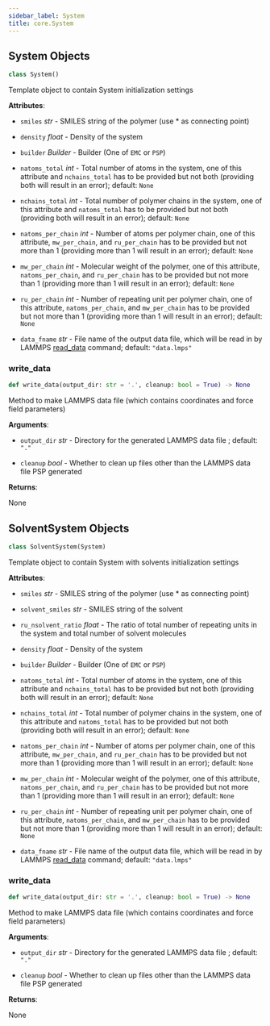 ```yaml
---
sidebar_label: System
title: core.System
---
```


## System Objects

```python
class System()
```

Template object to contain System initialization settings

**Attributes**:

- `smiles` _str_ - SMILES string of the polymer (use * as connecting point)
  
- `density` _float_ - Density of the system
  
- `builder` _Builder_ - Builder (One of `EMC` or `PSP`)
  
- `natoms_total` _int_ - Total number of atoms in the system, one of
  this attribute and `nchains_total` has to be
  provided but not both (providing both will result
  in an error); default: `None`
  
- `nchains_total` _int_ - Total number of polymer chains in the system, one
  of this attribute and `natoms_total` has to be
  provided but not both (providing both will result
  in an error); default: `None`
  
- `natoms_per_chain` _int_ - Number of atoms per polymer chain, one of this
  attribute, `mw_per_chain`, and `ru_per_chain`
  has to be provided but not more than 1
  (providing more than 1 will result in an
  error); default: `None`
  
- `mw_per_chain` _int_ - Molecular weight of the polymer, one of this
  attribute, `natoms_per_chain`, and `ru_per_chain`
  has to be provided but not more than 1
  (providing more than 1 will result in an
  error); default: `None`
  
- `ru_per_chain` _int_ - Number of repeating unit per polymer chain, one of
  this attribute, `natoms_per_chain`, and
  `mw_per_chain` has to be provided but not more
  than 1 (providing more than 1 will result in an
  error); default: `None`
  
- `data_fname` _str_ - File name of the output data file, which will be
  read in by LAMMPS
  [read_data](https://docs.lammps.org/read_data.html)
  command; default: `"data.lmps"`

### write\_data

```python
def write_data(output_dir: str = '.', cleanup: bool = True) -> None
```

Method to make LAMMPS data file (which contains coordinates and force
field parameters)

**Arguments**:

- `output_dir` _str_ - Directory for the generated LAMMPS data file
  ; default: `"."`
  
- `cleanup` _bool_ - Whether to clean up files other than the LAMMPS data
  file PSP generated
  

**Returns**:

  None

## SolventSystem Objects

```python
class SolventSystem(System)
```

Template object to contain System with solvents initialization settings

**Attributes**:

- `smiles` _str_ - SMILES string of the polymer (use * as connecting point)
  
- `solvent_smiles` _str_ - SMILES string of the solvent
  
- `ru_nsolvent_ratio` _float_ - The ratio of total number of repeating units
  in the system and total number of solvent
  molecules
  
- `density` _float_ - Density of the system
  
- `builder` _Builder_ - Builder (One of `EMC` or `PSP`)
  
- `natoms_total` _int_ - Total number of atoms in the system, one of
  this attribute and `nchains_total` has to be
  provided but not both (providing both will result
  in an error); default: `None`
  
- `nchains_total` _int_ - Total number of polymer chains in the system, one
  of this attribute and `natoms_total` has to be
  provided but not both (providing both will result
  in an error); default: `None`
  
- `natoms_per_chain` _int_ - Number of atoms per polymer chain, one of this
  attribute, `mw_per_chain`, and `ru_per_chain`
  has to be provided but not more than 1
  (providing more than 1 will result in an
  error); default: `None`
  
- `mw_per_chain` _int_ - Molecular weight of the polymer, one of this
  attribute, `natoms_per_chain`, and `ru_per_chain`
  has to be provided but not more than 1
  (providing more than 1 will result in an
  error); default: `None`
  
- `ru_per_chain` _int_ - Number of repeating unit per polymer chain, one of
  this attribute, `natoms_per_chain`, and
  `mw_per_chain` has to be provided but not more
  than 1 (providing more than 1 will result in an
  error); default: `None`
  
- `data_fname` _str_ - File name of the output data file, which will be
  read in by LAMMPS
  [read_data](https://docs.lammps.org/read_data.html)
  command; default: `"data.lmps"`

### write\_data

```python
def write_data(output_dir: str = '.', cleanup: bool = True) -> None
```

Method to make LAMMPS data file (which contains coordinates and force
field parameters)

**Arguments**:

- `output_dir` _str_ - Directory for the generated LAMMPS data file
  ; default: `"."`
  
- `cleanup` _bool_ - Whether to clean up files other than the LAMMPS data
  file PSP generated
  

**Returns**:

  None

